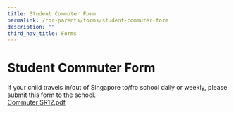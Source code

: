 ```yaml
---
title: Student Commuter Form
permalink: /for-parents/forms/student-commuter-form
description: ""
third_nav_title: Forms
---
```

# **Student Commuter Form**

If your child travels in/out of Singapore to/fro school daily or weekly, please submit this form to the school.  
[Commuter SR12.pdf](/files/Commuter%20SR12.pdf)